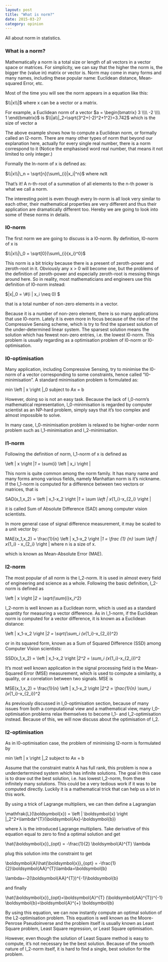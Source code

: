 ```yaml
---
layout: post
title: "What is norm?"
date: 2015-03-27
category: opinion
---
```


All about norm in statistics.
<!--more-->
### What is a norm?

Mathematically a norm is a total size or length of all vectors in a vector space  or matrices. For simplicity, we can say that the higher the norm is, the bigger the (value in) matrix or vector is. Norm may come in many forms and many names, including these popular name: Euclidean distance, Mean-squared Error, etc.

Most of the time you will see the norm appears in a equation like this:

$\\|x\\|$ where x can be a vector or a matrix.

For example, a Euclidean norm of a vector $a = \begin{bmatrix}  3  \\\\  -2  \\\\  1  \end{bmatrix}$ is $\\|a\\|_2=\sqrt{3^2+(-2)^2+1^2}=3.742$ which is the size of vector a

The above example shows how to compute a Euclidean norm, or formally called an l2-norm. There are many other types of norm that beyond our explanation here, actually for every single real number, there is a norm correspond to it (Notice the emphasised word real number, that means it not limited to only integer.)

Formally the ln-norm of x is defined as:

$\\|x\\|\_n = \sqrt[n]{\sum\_{i}|x_i|^n}$ where $n \epsilon \mathbb{R}$

That’s it!  A n-th-root of a summation of all elements to the n-th power is what we call a norm.

The interesting point is even though every ln-norm is all look  very similar to each other, their mathematical properties are very different and thus their application are dramatically different too. Hereby we are going to look into some of these norms in details.



### l0-norm 

The first norm we are going to discuss is a l0-norm. By definition, l0-norm of x is

$\\|x\\|\_0 = \sqrt[0]{\sum\_{i}{x_i}^0}$

This norm is a bit tricky because there is a present of zeroth-power and zeroth-root in it. Obviously any x > 0 will become one, but the problems of the definition of zeroth-power and especially zeroth-root is messing things around here. So in reality, most mathematicians and engineers use this definition of l0-norm instead:

$\|x\|\_0 = \\#(i | x_i \neq 0) $

that is a total number of non-zero elements in a vector.

Because it is a number of non-zero element, there is so many applications that use l0-norm. Lately it is even more in focus because of the rise of the Compressive Sensing scheme, which is try to find the sparsest solution of the under-determined linear system. The sparsest solution means the solution which has fewest non-zero entries, i.e. the lowest l0-norm. This problem is usually regarding as a optimisation problem of l0-norm or l0-optimisation.

### l0-optimisation

Many application, including Compressive Sensing, try to minimise the l0-norm of a vector corresponding to some constraints, hence called “l0-minimisation”. A standard minimisation problem is formulated as:

min \left \| x \right \|_0 subject to Ax = b

However, doing so is not an easy task. Because the lack of l_0-norm’s mathematical representation, l_0-minimisation is regarded by computer scientist as an NP-hard problem, simply says that it’s too complex and almost impossible to solve.

In many case, l_0-minimisation problem is relaxed to be higher-order norm problem such as l_1-minimisation and l_2-minimisation.

### l1-norm

Following the definition of norm, l_1-norm of x is defined as

\left \| x \right \|_1 = \sum_{i} \left | x_i \right |

This norm is quite common among the norm family. It has many name and many forms among various fields, namely Manhattan norm is it’s nickname. If the l_1-norm is computed for a difference between two vectors or matrices, that is

SAD(x_1,x_2) = \left \| x_1-x_2 \right \|_1 = \sum \left | x_{1_i}-x_{2_i} \right |

it is called Sum of Absolute Difference (SAD) among computer vision scientists.

In more general case of signal difference measurement, it may be scaled to a unit vector by:

MAE(x_1,x_2) = \frac{1}{n} \left \| x_1-x_2 \right \|_1 = \frac {1} {n} \sum \left | x_{1_i} - x_{2_i} \right | where n is a size of x.

which is known as Mean-Absolute Error (MAE).

### l2-norm

The most popular of all norm is the l_2-norm. It is used in almost every field of engineering and science as a whole. Following the basic definition, l_2-norm is defined as

\left \| x \right \|_2 = \sqrt{\sum_{i}x_i^2}

l_2-norm is well known as a Euclidean norm, which is used as a standard quantity for measuring a vector difference. As in l_1-norm, if the Euclidean norm is computed for a vector difference, it is known as a Euclidean distance:

\left \| x_1-x_2 \right \|_2 = \sqrt{\sum_i (x_{1_i}-x_{2_i})^2} 

or in its squared form, known as a Sum of Squared Difference (SSD) among Computer Vision scientists:

SSD(x_1,x_2) = \left \| x_1-x_2 \right \|_2^2 = \sum_i (x_{1_i}-x_{2_i})^2

It’s most well known application in the signal processing field is the Mean-Squared Error (MSE) measurement, which is used to compute a similarity, a quality, or a  correlation between two signals. MSE is

MSE(x_1,x_2) = \frac{1}{n} \left \| x_1-x_2 \right \|_2^2 = \frac{1}{n} \sum_i (x_{1_i}-x_{2_i})^2

As previously discussed in l_0-optimisation section, because of many issues from both a computational view and a mathematical view, many l_0-optimisation problems relax themselves to become l_1- and l_2-optimisation instead. Because of this, we will now discuss about the optimisation of l_2.

### l2-optimisation

As in l0-optimisation case, the problem of minimising l2-norm is formulated by

min \left \| x \right \|_2 subject to Ax = b

Assume that the constraint matrix A has full rank, this problem is now a underdertermined system which has infinite solutions. The goal in this case is to draw out the best solution, i.e. has lowest l_2-norm, from these infinitely many solutions. This could be a very tedious work if it was to be computed directly. Luckily it is a mathematical trick that can help us a lot in this work.

By using a trick of Lagrange multipliers, we can then define a Lagrangian

\mathfrak{L}(\boldsymbol{x}) = \left \| \boldsymbol{x} \right \|_2^2+\lambda^{T}(\boldsymbol{Ax}-\boldsymbol{b})

where λ is the introduced Lagrange multipliers. Take derivative of this equation equal to zero to find a optimal solution and get

\hat{\boldsymbol{x}}_{opt} = -\frac{1}{2} \boldsymbol{A}^{T} \lambda

plug this solution into the constraint to get

\boldsymbol{A}\hat{\boldsymbol{x}}_{opt} = -\frac{1}{2}\boldsymbol{AA}^{T}\lambda=\boldsymbol{b}

\lambda=-2(\boldsymbol{AA}^{T})^{-1}\boldsymbol{b}

and finally

\hat{\boldsymbol{x}}_{opt}=\boldsymbol{A}^{T} (\boldsymbol{AA}^{T})^{-1} \boldsymbol{b}=\boldsymbol{A}^{+} \boldsymbol{b}

By using this equation, we can now instantly compute an optimal solution of the L2-optimisation problem. This equation is well known as the Moore-Penrose Pseudoinverse and the problem itself is usually known as Least Square problem, Least Square regression, or Least Square optimisation.

However, even though the solution of Least Square method is easy to compute, it’s not necessary be the best solution. Because of the smooth nature of l_2-norm itself,  it is hard to find a single, best solution for the problem.
